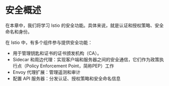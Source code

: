 # 安全概述

在本章中，我们将学习 Istio 的安全功能。具体来说，就是认证和授权策略、安全命名和身份。

在 Istio 中，有多个组件参与提供安全功能：

- 用于管理钥匙和证书的证书颁发机构（CA）。
- Sidecar 和周边代理：实现客户端和服务器之间的安全通信，它们作为政策执行点（Policy Enforcement Point，简称PEP）工作
- Envoy 代理扩展：管理遥测和审计
- 配置 API 服务器：分发认证、授权策略和安全命名信息